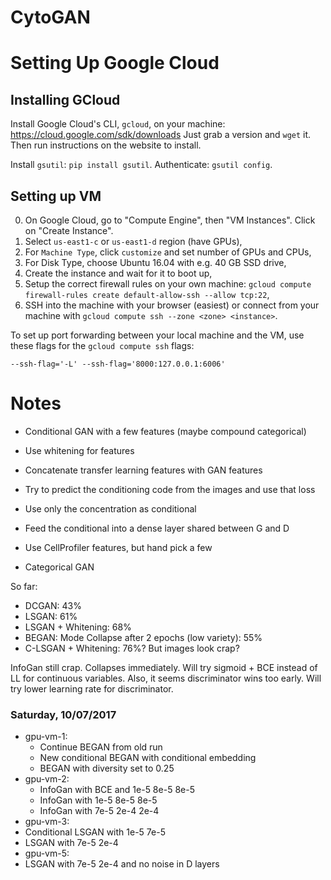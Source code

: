 # CytoGAN

# Setting Up Google Cloud

## Installing GCloud

Install Google Cloud's CLI, `gcloud`, on your machine: https://cloud.google.com/sdk/downloads
Just grab a version and `wget` it. Then run instructions on the website to install.

Install `gsutil`: `pip install gsutil`.
Authenticate: `gsutil config`.

## Setting up VM

0. On Google Cloud, go to "Compute Engine", then "VM Instances". Click on "Create Instance".
1. Select `us-east1-c` or `us-east1-d` region (have GPUs),
2. For `Machine Type`, click `customize` and set number of GPUs and CPUs,
3. For Disk Type, choose Ubuntu 16.04 with e.g. 40 GB SSD drive,
4. Create the instance and wait for it to boot up,
5. Setup the correct firewall rules on your own machine: `gcloud compute firewall-rules create default-allow-ssh --allow tcp:22`,
6. SSH into the machine with your browser (easiest) or connect from your machine with `gcloud compute ssh --zone <zone> <instance>`.

To set up port forwarding between your local machine and the VM, use these flags for the `gcloud compute ssh` flags:

`--ssh-flag='-L' --ssh-flag='8000:127.0.0.1:6006'`

# Notes

- Conditional GAN with a few features (maybe compound categorical)
- Use whitening for features
- Concatenate transfer learning features with GAN features

- Try to predict the conditioning code from the images and use that loss
- Use only the concentration as conditional
- Feed the conditional into a dense layer shared between G and D
- Use CellProfiler features, but hand pick a few
- Categorical GAN

So far:

- DCGAN: 43%
- LSGAN: 61%
- LSGAN + Whitening: 68%
- BEGAN: Mode Collapse after 2 epochs (low variety): 55%
- C-LSGAN + Whitening: 76%? But images look crap?

InfoGan still crap. Collapses immediately. Will try sigmoid + BCE instead of LL for continuous variables. Also, it seems discriminator wins too early. Will try lower learning rate for discriminator.

### Saturday, 10/07/2017

- gpu-vm-1:
  - Continue BEGAN from old run
  - New conditional BEGAN with conditional embedding
  - BEGAN with diversity set to 0.25
- gpu-vm-2:
  - InfoGan with BCE and 1e-5 8e-5 8e-5
  - InfoGan with 1e-5 8e-5 8e-5
  - InfoGan with 7e-5 2e-4 2e-4
- gpu-vm-3:
 - Conditional LSGAN with 1e-5 7e-5
 - LSGAN with 7e-5 2e-4
- gpu-vm-5:
 - LSGAN with 7e-5 2e-4 and no noise in D layers
